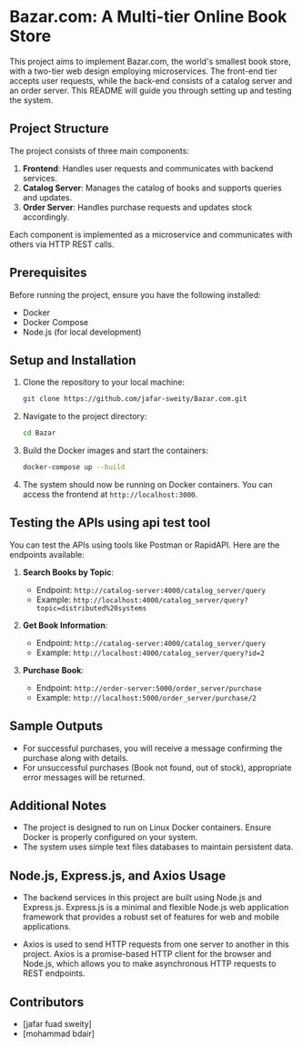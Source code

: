 # Bazar.com: A Multi-tier Online Book Store

This project aims to implement Bazar.com, the world's smallest book store, with a two-tier web design employing microservices. The front-end tier accepts user requests, while the back-end consists of a catalog server and an order server. This README will guide you through setting up and testing the system.

## Project Structure

The project consists of three main components:

1. **Frontend**: Handles user requests and communicates with backend services.
2. **Catalog Server**: Manages the catalog of books and supports queries and updates.
3. **Order Server**: Handles purchase requests and updates stock accordingly.

Each component is implemented as a microservice and communicates with others via HTTP REST calls.

## Prerequisites

Before running the project, ensure you have the following installed:

- Docker
- Docker Compose
- Node.js (for local development)

## Setup and Installation

1. Clone the repository to your local machine:

   ```bash
   git clone https://github.com/jafar-sweity/Bazar.com.git
   ```

2. Navigate to the project directory:

   ```bash
   cd Bazar
   ```

3. Build the Docker images and start the containers:

   ```bash
   docker-compose up --build
   ```

4. The system should now be running on Docker containers. You can access the frontend at `http://localhost:3000`.

## Testing the APIs using api test tool

You can test the APIs using tools like Postman or RapidAPI. Here are the endpoints available:

1. **Search Books by Topic**:

   - Endpoint: `http://catalog-server:4000/catalog_server/query`
   - Example: `http://localhost:4000/catalog_server/query?topic=distributed%20systems`

2. **Get Book Information**:

   - Endpoint: `http://catalog-server:4000/catalog_server/query`
   - Example: `http://localhost:4000/catalog_server/query?id=2`

3. **Purchase Book**:

   - Endpoint: `http://order-server:5000/order_server/purchase`
   - Example: `http://localhost:5000/order_server/purchase/2`


## Sample Outputs

- For successful purchases, you will receive a message confirming the purchase along with details.
- For unsuccessful purchases (Book not found, out of stock), appropriate error messages will be returned.

## Additional Notes

- The project is designed to run on Linux Docker containers. Ensure Docker is properly configured on your system.
- The system uses simple text files  databases to maintain persistent data.
## Node.js, Express.js, and Axios Usage
-   The backend services in this project are built using Node.js and Express.js. Express.js is a minimal and flexible Node.js web application framework that provides a robust set of features for web and mobile applications.

-   Axios is used to send HTTP requests from one server to another in this project. Axios is a promise-based HTTP client for the browser and Node.js, which allows you to make asynchronous HTTP requests to REST endpoints.
## Contributors

- [jafar fuad sweity]
- [mohammad bdair]


